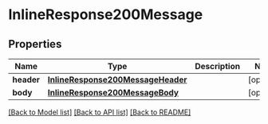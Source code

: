 # InlineResponse200Message

## Properties
Name | Type | Description | Notes
------------ | ------------- | ------------- | -------------
**header** | [**InlineResponse200MessageHeader**](InlineResponse200MessageHeader.md) |  | [optional] 
**body** | [**InlineResponse200MessageBody**](InlineResponse200MessageBody.md) |  | [optional] 

[[Back to Model list]](../README.md#documentation-for-models) [[Back to API list]](../README.md#documentation-for-api-endpoints) [[Back to README]](../README.md)


